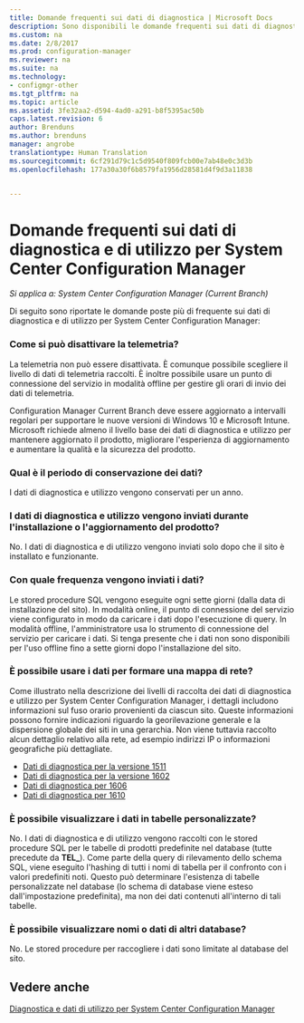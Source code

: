 ```yaml
---
title: Domande frequenti sui dati di diagnostica | Microsoft Docs
description: Sono disponibili le domande frequenti sui dati di diagnostica e di utilizzo per System Center Configuration Manager.
ms.custom: na
ms.date: 2/8/2017
ms.prod: configuration-manager
ms.reviewer: na
ms.suite: na
ms.technology:
- configmgr-other
ms.tgt_pltfrm: na
ms.topic: article
ms.assetid: 3fe32aa2-d594-4ad0-a291-b8f5395ac50b
caps.latest.revision: 6
author: Brenduns
ms.author: brenduns
manager: angrobe
translationtype: Human Translation
ms.sourcegitcommit: 6cf291d79c1c5d9540f809fcb00e7ab48e0c3d3b
ms.openlocfilehash: 177a30a30f6b8579fa1956d28581d4f9d3a11838


---
```

# <a name="frequently-asked-questions-about-diagnostics-and-usage-data-for-system-center-configuration-manager"></a>Domande frequenti sui dati di diagnostica e di utilizzo per System Center Configuration Manager

*Si applica a: System Center Configuration Manager (Current Branch)*

Di seguito sono riportate le domande poste più di frequente sui dati di diagnostica e di utilizzo per System Center Configuration Manager:  

###  <a name="a-namebkmkoffa-how-do-i-turn-off-telemetry"></a><a name="bkmk_off"></a> Come si può disattivare la telemetria?  
La telemetria non può essere disattivata. È comunque possibile scegliere il livello di dati di telemetria raccolti. È inoltre possibile usare un punto di connessione del servizio in modalità offline per gestire gli orari di invio dei dati di telemetria.

Configuration Manager Current Branch deve essere aggiornato a intervalli regolari per supportare le nuove versioni di Windows 10 e Microsoft Intune. Microsoft richiede almeno il livello base dei dati di diagnostica e utilizzo per mantenere aggiornato il prodotto, migliorare l'esperienza di aggiornamento e aumentare la qualità e la sicurezza del prodotto.

###  <a name="a-namebkmkretentiona-what-is-the-data-retention-period"></a><a name="bkmk_retention"></a> Qual è il periodo di conservazione dei dati?  
 I dati di diagnostica e utilizzo vengono conservati per un anno.  

###  <a name="a-namebkmkupdatea-is-diagnostics-and-usage-data-sent-when-installing-or-updating-the-product"></a><a name="bkmk_update"></a> I dati di diagnostica e utilizzo vengono inviati durante l'installazione o l'aggiornamento del prodotto?  
 No. I dati di diagnostica e di utilizzo vengono inviati solo dopo che il sito è installato e funzionante.  

###  <a name="a-namebkmkfrequencya-how-frequently-is-the-data-sent"></a><a name="bkmk_frequency"></a> Con quale frequenza vengono inviati i dati?  
 Le stored procedure SQL vengono eseguite ogni sette giorni (dalla data di installazione del sito). In modalità online, il punto di connessione del servizio viene configurato in modo da caricare i dati dopo l'esecuzione di query. In modalità offline, l'amministratore usa lo strumento di connessione del servizio per caricare i dati. Si tenga presente che i dati non sono disponibili per l'uso offline fino a sette giorni dopo l'installazione del sito.  

###  <a name="a-namebkmknetworka-can-the-data-be-used-to-form-a-network-map"></a><a name="bkmk_network"></a> È possibile usare i dati per formare una mappa di rete?  
 Come illustrato nella descrizione dei livelli di raccolta dei dati di diagnostica e utilizzo per System Center Configuration Manager, i dettagli includono informazioni sul fuso orario provenienti da ciascun sito. Queste informazioni possono fornire indicazioni riguardo la georilevazione generale e la dispersione globale dei siti in una gerarchia. Non viene tuttavia raccolto alcun dettaglio relativo alla rete, ad esempio indirizzi IP o informazioni geografiche più dettagliate.
 - [Dati di diagnostica per la versione 1511](/sccm/core/plan-design/diagnostics/levels-of-diagnostic-usage-data-collection-1511)
 - [Dati di diagnostica per la versione 1602](/sccm/core/plan-design/diagnostics/levels-of-diagnostic-usage-data-collection-1602)
 - [Dati di diagnostica per 1606](/sccm/core/plan-design/diagnostics/levels-of-diagnostic-usage-data-collection-1606)
 - [Dati di diagnostica per 1610](/sccm/core/plan-design/diagnostics/levels-of-diagnostic-usage-data-collection-1610)


###  <a name="a-namebkmktablesa-can-you-see-data-in-custom-tables"></a><a name="bkmk_tables"></a> È possibile visualizzare i dati in tabelle personalizzate?  
 No. I dati di diagnostica e di utilizzo vengono raccolti con le stored procedure SQL per le tabelle di prodotti predefinite nel database (tutte precedute da **TEL_**). Come parte della query di rilevamento dello schema SQL, viene eseguito l'hashing di tutti i nomi di tabella per il confronto con i valori predefiniti noti. Questo può determinare l'esistenza di tabelle personalizzate nel database (lo schema di database viene esteso dall'impostazione predefinita), ma non dei dati contenuti all'interno di tali tabelle.  

###  <a name="a-namebkmkdatabasesa-can-you-see-names-of-other-databases-or-can-you-see-data-in-other-databases"></a><a name="bkmk_databases"></a> È possibile visualizzare nomi o dati di altri database?  
 No. Le stored procedure per raccogliere i dati sono limitate al database del sito.  

## <a name="see-also"></a>Vedere anche  
 [Diagnostica e dati di utilizzo per System Center Configuration Manager](../../core/plan-design/diagnostics/diagnostics-and-usage-data.md)



<!--HONumber=Feb17_HO2-->


